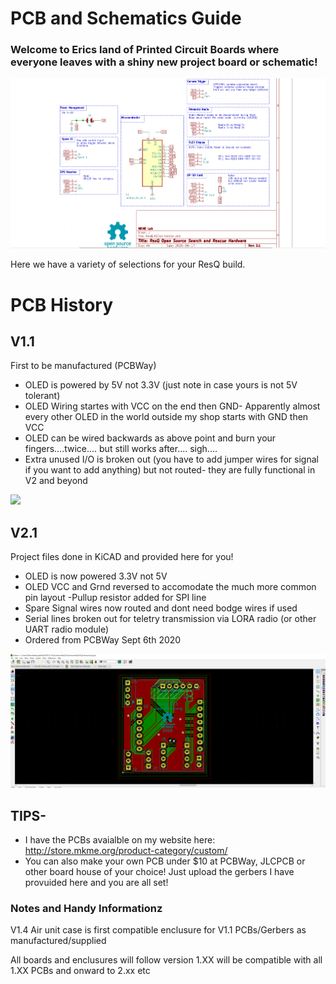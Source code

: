 # PCB and Schematics Guide 

### Welcome to Erics land of Printed Circuit Boards where everyone leaves with a shiny new project board or schematic! 

 <img src="https://github.com/MKme/ResQ/blob/master/Photos/Schematic/Schematic%20V2.1%20fixed%20%20Color.PNG" width="900"/>

Here we have a variety of selections for your ResQ build.  

# PCB History

## V1.1 
First to be manufactured (PCBWay)
- OLED is powered by 5V not 3.3V (just note in case yours is not 5V tolerant)
- OLED Wiring startes with VCC on the end then GND- Apparently almost every other OLED in the world outside my shop starts with GND then VCC
- OLED can be wired backwards as above point and burn your fingers....twice.... but still works after.... sigh....
- Extra unused I/O is broken out (you have to add jumper wires for signal if you want to add anything) but not routed- they are fully functional in V2 and beyond
<img src="https://github.com/MKme/ResQ/blob/master/PCB/V1.1%20PCB%20Files%20and%20Gerbers/ResQ%20PCB%20V1.1%20Routing%20PCB%202%20%20_pcb.png" width="500"/>

## V2.1 
Project files done in KiCAD and provided here for you!
- OLED is now powered 3.3V not 5V
- OLED VCC and Grnd reversed to accomodate the much more common pin layout 
-Pullup resistor added for SPI line
- Spare Signal wires now routed and dont need bodge wires if used
- Serial lines broken out for teletry transmission via LORA radio (or other UART radio module)
- Ordered from PCBWay Sept 6th 2020 
<img src="https://github.com/MKme/ResQ/blob/master/PCB/V2.1%20KiCad%20Version/PCB%20Final%20in%20KiCad.PNG" width="900"/>

## TIPS- 

-  I have the PCBs avaialble on my website here: http://store.mkme.org/product-category/custom/
-  You can also make your own PCB under $10 at PCBWay, JLCPCB or other board house of your choice!  Just upload the gerbers I have provuided here and you are all set!



### Notes and Handy Informationz

V1.4 Air unit case is first compatible enclusure for V1.1 PCBs/Gerbers as manufactured/supplied

All boards and enclusures will follow version 1.XX will be compatible with all 1.XX PCBs and onward to 2.xx etc

